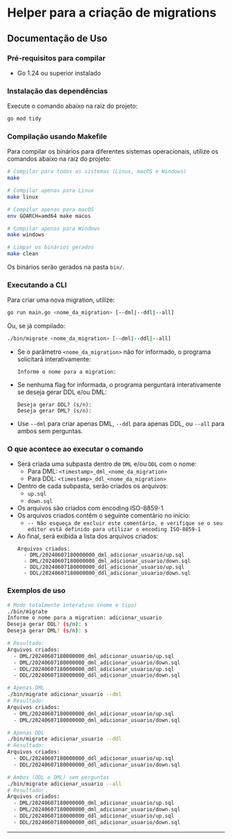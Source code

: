 # Helper para a criação de migrations

## Documentação de Uso

### Pré-requisitos para compilar
- Go 1.24 ou superior instalado

### Instalação das dependências
Execute o comando abaixo na raiz do projeto:
```sh
go mod tidy
```

### Compilação usando Makefile

Para compilar os binários para diferentes sistemas operacionais, utilize os comandos abaixo na raiz do projeto:

```sh
# Compilar para todos os sistemas (Linux, macOS e Windows)
make

# Compilar apenas para Linux
make linux

# Compilar apenas para macOS
env GOARCH=amd64 make macos

# Compilar apenas para Windows
make windows

# Limpar os binários gerados
make clean
```

Os binários serão gerados na pasta `bin/`.

### Executando a CLI

Para criar uma nova migration, utilize:
```sh
go run main.go <nome_da_migration> [--dml|--ddl|--all]
```
Ou, se já compilado:
```sh
./bin/migrate <nome_da_migration> [--dml|--ddl|--all]
```

- Se o parâmetro `<nome_da_migration>` não for informado, o programa solicitará interativamente:
  ```
  Informe o nome para a migration:
  ```
- Se nenhuma flag for informada, o programa perguntará interativamente se deseja gerar DDL e/ou DML:
  ```
  Deseja gerar DDL? (s/n):
  Deseja gerar DML? (s/n):
  ```
- Use `--dml` para criar apenas DML, `--ddl` para apenas DDL, ou `--all` para ambos sem perguntas.

### O que acontece ao executar o comando
- Será criada uma subpasta dentro de `DML` e/ou `DDL` com o nome:
  - Para DML: `<timestamp>_dml_<nome_da_migration>`
  - Para DDL: `<timestamp>_ddl_<nome_da_migration>`
- Dentro de cada subpasta, serão criados os arquivos:
  - `up.sql`
  - `down.sql`
- Os arquivos são criados com encoding ISO-8859-1
- Os arquivos criados contêm o seguinte comentário no início:
  - `-- Não esqueça de excluir este comentário, e verifique se o seu editor está definido para utilizar o encoding ISO-8859-1`
- Ao final, será exibida a lista dos arquivos criados:
  ```
  Arquivos criados:
    - DML/20240607180000000_dml_adicionar_usuario/up.sql
    - DML/20240607180000000_dml_adicionar_usuario/down.sql
    - DDL/20240607180000000_ddl_adicionar_usuario/up.sql
    - DDL/20240607180000000_ddl_adicionar_usuario/down.sql
  ```

### Exemplos de uso

```sh
# Modo totalmente interativo (nome e tipo)
./bin/migrate
Informe o nome para a migration: adicionar_usuario
Deseja gerar DDL? (s/n): s
Deseja gerar DML? (s/n): s

# Resultado:
Arquivos criados:
  - DML/20240607180000000_dml_adicionar_usuario/up.sql
  - DML/20240607180000000_dml_adicionar_usuario/down.sql
  - DDL/20240607180000000_ddl_adicionar_usuario/up.sql
  - DDL/20240607180000000_ddl_adicionar_usuario/down.sql
```

```sh
# Apenas DML
./bin/migrate adicionar_usuario --dml
# Resultado:
Arquivos criados:
  - DML/20240607180000000_dml_adicionar_usuario/up.sql
  - DML/20240607180000000_dml_adicionar_usuario/down.sql
```

```sh
# Apenas DDL
./bin/migrate adicionar_usuario --ddl
# Resultado:
Arquivos criados:
  - DDL/20240607180000000_ddl_adicionar_usuario/up.sql
  - DDL/20240607180000000_ddl_adicionar_usuario/down.sql
```

```sh
# Ambos (DDL e DML) sem perguntas
./bin/migrate adicionar_usuario --all
# Resultado:
Arquivos criados:
  - DML/20240607180000000_dml_adicionar_usuario/up.sql
  - DML/20240607180000000_dml_adicionar_usuario/down.sql
  - DDL/20240607180000000_ddl_adicionar_usuario/up.sql
  - DDL/20240607180000000_ddl_adicionar_usuario/down.sql
```

---

